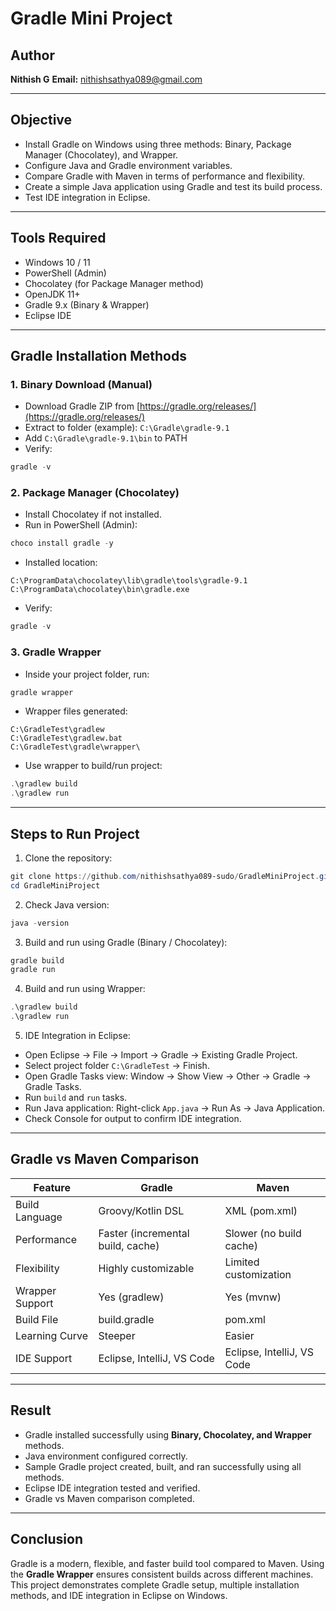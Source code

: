 # Gradle Mini Project

## Author

**Nithish G**
**Email:** [nithishsathya089@gmail.com](mailto:nithishsathya089@gmail.com)

---

## Objective

* Install Gradle on Windows using three methods: Binary, Package Manager (Chocolatey), and Wrapper.
* Configure Java and Gradle environment variables.
* Compare Gradle with Maven in terms of performance and flexibility.
* Create a simple Java application using Gradle and test its build process.
* Test IDE integration in Eclipse.

---

## Tools Required

* Windows 10 / 11
* PowerShell (Admin)
* Chocolatey (for Package Manager method)
* OpenJDK 11+
* Gradle 9.x (Binary & Wrapper)
* Eclipse IDE

---

## Gradle Installation Methods

### 1. Binary Download (Manual)

* Download Gradle ZIP from [https://gradle.org/releases/](https://gradle.org/releases/)
* Extract to folder (example): `C:\Gradle\gradle-9.1`
* Add `C:\Gradle\gradle-9.1\bin` to PATH
* Verify:

```powershell
gradle -v
```

### 2. Package Manager (Chocolatey)

* Install Chocolatey if not installed.
* Run in PowerShell (Admin):

```powershell
choco install gradle -y
```

* Installed location:

```
C:\ProgramData\chocolatey\lib\gradle\tools\gradle-9.1
C:\ProgramData\chocolatey\bin\gradle.exe
```

* Verify:

```powershell
gradle -v
```

### 3. Gradle Wrapper

* Inside your project folder, run:

```powershell
gradle wrapper
```

* Wrapper files generated:

```
C:\GradleTest\gradlew
C:\GradleTest\gradlew.bat
C:\GradleTest\gradle\wrapper\
```

* Use wrapper to build/run project:

```powershell
.\gradlew build
.\gradlew run
```

---

## Steps to Run Project

1. Clone the repository:

```powershell
git clone https://github.com/nithishsathya089-sudo/GradleMiniProject.git
cd GradleMiniProject
```

2. Check Java version:

```powershell
java -version
```

3. Build and run using Gradle (Binary / Chocolatey):

```powershell
gradle build
gradle run
```

4. Build and run using Wrapper:

```powershell
.\gradlew build
.\gradlew run
```

5. IDE Integration in Eclipse:

* Open Eclipse → File → Import → Gradle → Existing Gradle Project.
* Select project folder `C:\GradleTest` → Finish.
* Open Gradle Tasks view: Window → Show View → Other → Gradle → Gradle Tasks.
* Run `build` and `run` tasks.
* Run Java application: Right-click `App.java` → Run As → Java Application.
* Check Console for output to confirm IDE integration.

---

## Gradle vs Maven Comparison

| Feature         | Gradle                            | Maven                      |
| --------------- | --------------------------------- | -------------------------- |
| Build Language  | Groovy/Kotlin DSL                 | XML (pom.xml)              |
| Performance     | Faster (incremental build, cache) | Slower (no build cache)    |
| Flexibility     | Highly customizable               | Limited customization      |
| Wrapper Support | Yes (gradlew)                     | Yes (mvnw)                 |
| Build File      | build.gradle                      | pom.xml                    |
| Learning Curve  | Steeper                           | Easier                     |
| IDE Support     | Eclipse, IntelliJ, VS Code        | Eclipse, IntelliJ, VS Code |

---

## Result

* Gradle installed successfully using **Binary, Chocolatey, and Wrapper** methods.
* Java environment configured correctly.
* Sample Gradle project created, built, and ran successfully using all methods.
* Eclipse IDE integration tested and verified.
* Gradle vs Maven comparison completed.

---

## Conclusion

Gradle is a modern, flexible, and faster build tool compared to Maven.
Using the **Gradle Wrapper** ensures consistent builds across different machines.
This project demonstrates complete Gradle setup, multiple installation methods, and IDE integration in Eclipse on Windows.
